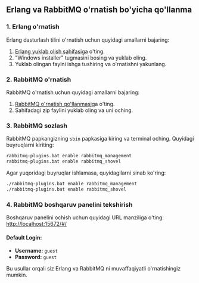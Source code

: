 ## Erlang va RabbitMQ o'rnatish bo'yicha qo'llanma

### 1. Erlang o'rnatish
Erlang dasturlash tilini o'rnatish uchun quyidagi amallarni bajaring:

1. [Erlang yuklab olish sahifasi](https://www.erlang.org/downloads)ga o'ting.
2. "Windows installer" tugmasini bosing va yuklab oling.
3. Yuklab olingan faylni ishga tushiring va o'rnatishni yakunlang.

### 2. RabbitMQ o'rnatish
RabbitMQ o'rnatish uchun quyidagi amallarni bajaring:

1. [RabbitMQ o'rnatish qo'llanmasi](https://www.rabbitmq.com/docs/install-windows-manual)ga o'ting.
2. Sahifadagi zip faylini yuklab oling va uni oching.

### 3. RabbitMQ sozlash
RabbitMQ papkangizning `sbin` papkasiga kiring va terminal oching. Quyidagi buyruqlarni kiriting:

```sh
rabbitmq-plugins.bat enable rabbitmq_management
rabbitmq-plugins.bat enable rabbitmq_shovel
```

Agar yuqoridagi buyruqlar ishlamasa, quyidagilarni sinab ko'ring:

```sh
./rabbitmq-plugins.bat enable rabbitmq_management
./rabbitmq-plugins.bat enable rabbitmq_shovel
```

### 4. RabbitMQ boshqaruv panelini tekshirish
Boshqaruv panelini ochish uchun quyidagi URL manziliga o'ting: [http://localhost:15672/#/](http://localhost:15672/#/)

#### Default Login:
- **Username:** `guest`
- **Password:** `guest`

Bu usullar orqali siz Erlang va RabbitMQ ni muvaffaqiyatli o'rnatishingiz mumkin.
